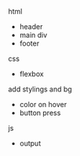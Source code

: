 html

- header
- main div
- footer

css

- flexbox

add stylings and bg

- color on hover
- button press

js

- output
